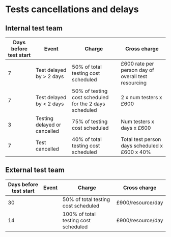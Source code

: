 # Tests cancellations and delays

## Internal test team

|Days before test start|Event|Charge|Cross charge|
|----------------------|-----|------|------------|
|7|Test delayed by \> 2 days|50% of total testing cost scheduled|£600 rate per person day of overall test resourcing|
|7|Test delayed by < 2 days|50% of testing cost scheduled for the 2 days scheduled|2 x num testers x £600|
|3|Testing delayed or cancelled|75% of testing cost scheduled|Num testers x days x £600|
|7|Test cancelled|40% of total testing cost scheduled|Total test person days scheduled x £600 x 40%|

## External test team

|Days before test start|Event|Charge|Cross charge|
|----------------------|-----|------|------------|
|30||50% of total testing cost scheduled|£900/resource/day|
|14||100% of total testing cost scheduled|£900/resource/day|

